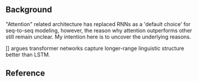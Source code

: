 ## Background 

"Attention" related architecture has replaced RNNs as a 'default choice' for seq-to-seq modeling, however, the reason why attention outperforms other still remain unclear. My intention here is to uncover the underlying reasons.

[] argues transformer networks capture longer-range linguistic structure better than LSTM.

## Reference

[1]: http://jalammar.github.io/illustrated-gpt2/ "very good resources for transformer & attention"


